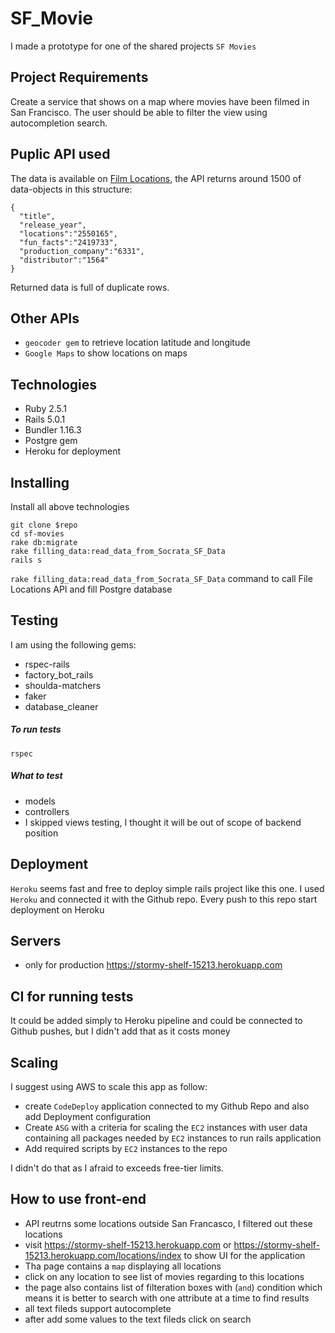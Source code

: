 # SF_Movie

I made a prototype for one of the shared projects `SF Movies`

## Project Requirements
Create a service that shows on a map where movies have been filmed in San Francisco. The user should be able to filter the view using autocompletion search.

## Puplic API used
The data is available on [Film Locations](https://data.sfgov.org/Culture-and-Recreation/Film-Locations-in-San-Francisco/yitu-d5am), the API returns around 1500 of data-objects in this structure:
  ``` 
  {
    "title",
    "release_year",
    "locations":"2550165",
    "fun_facts":"2419733",
    "production_company":"6331",
    "distributor":"1564"
  }
  ```
  Returned data is full of duplicate rows.
  
## Other APIs
- `geocoder gem` to retrieve location latitude and longitude
- `Google Maps` to show locations on maps

## Technologies
- Ruby 2.5.1
- Rails 5.0.1
- Bundler 1.16.3
- Postgre gem
- Heroku for deployment

## Installing
Install all above technologies
```
git clone $repo
cd sf-movies
rake db:migrate
rake filling_data:read_data_from_Socrata_SF_Data
rails s
```
`rake filling_data:read_data_from_Socrata_SF_Data` command to call File Locations API and fill Postgre database

## Testing
I am using the following gems:
- rspec-rails
- factory_bot_rails
- shoulda-matchers
- faker
- database_cleaner

##### To run tests 
```rspec```

##### What to test
- models
- controllers
- I skipped views testing, I thought it will be out of scope of backend position

## Deployment
`Heroku` seems fast and free to deploy simple rails project like this one. 
I used `Heroku` and connected it with the Github repo.
Every push to this repo start deployment on Heroku

## Servers
- only for production https://stormy-shelf-15213.herokuapp.com

## CI for running tests
It could be added simply to Heroku pipeline and could be connected to Github pushes, but I didn't add that as it costs money

## Scaling
I suggest using AWS to scale this app as follow:
- create `CodeDeploy` application connected to my Github Repo and also add  Deployment configuration
- Create `ASG` with a criteria for scaling the `EC2` instances with user data containing all packages needed by `EC2` instances to run rails application
- Add required scripts by `EC2` instances to the repo

I didn't do that as I afraid to exceeds free-tier limits.

## How to use front-end
- API reutrns some locations outside San Francasco, I filtered out these locations
- visit https://stormy-shelf-15213.herokuapp.com or https://stormy-shelf-15213.herokuapp.com/locations/index to show UI for the application
- Tha page contains a `map` displaying all locations
- click on any location to see list of movies regarding to this locations
- the page also contains list of filteration boxes with (`and`) condition which means it is better to search with one attribute at a time to find results
- all text fileds support autocomplete
- after add some values to the text fileds click on search